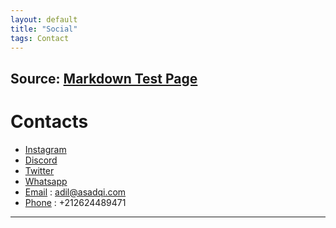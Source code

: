 ```yaml
---
layout: default
title: "Social"
tags: Contact
---
```


## Source: [Markdown Test Page](https://github.com/fullpipe/markdown-test-page)

# <a name="top"></a>Contacts

* [Instagram](https://www.instagram.com/sadqi.adil/)
* [Discord](https://discord.com/users/AdilSadqi#6482)
* [Twitter](https://twitter.com/adilsadqi/)
* [Whatsapp](https://api.whatsapp.com/send?phone=17253331912&text=Hi%20%2CI%20got%20your%20Whatsapp%20number%20from%20your%20Terminal%20%F0%9F%98%8A)
* [Email](mailto:adil@asadqi.com) : adil@asadqi.com
* [Phone](tel:+212624489471) : +212624489471

***

